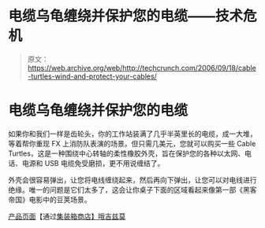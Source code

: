 # 电缆乌龟缠绕并保护您的电缆——技术危机

> 原文：<https://web.archive.org/web/http://techcrunch.com/2006/09/18/cable-turtles-wind-and-protect-your-cables/>

# 电缆乌龟缠绕并保护您的电缆

如果你和我们一样是齿轮头，你的工作站装满了几乎半英里长的电缆，成一大堆，等着帮你重现 FX 上消防队表演的场景。但只需几美元，您就可以购买一些 Cable Turtles，这是一种围绕中心转轴的柔性橡胶外壳，旨在保护您的各种以太网、电话、电源和 USB 电缆免受磨损，更不用说缠结了。

外壳会很容易弹出，让您将电线缠绕起来，然后再向下弹出，让您可以对电线进行绝缘。唯一的问题是它们太多了，这会让你桌子下面的区域看起来像第一部《黑客帝国》电影中的豆荚场景。

[产品页面](https://web.archive.org/web/20210115184658/http://www.containerstore.com/browse/Product.jhtml?CATID=74534&PRODID=59992)【通过[集装箱商店】哦吉兹莫](https://web.archive.org/web/20210115184658/http://www.ohgizmo.com/2006/09/17/cable-turtles/)
